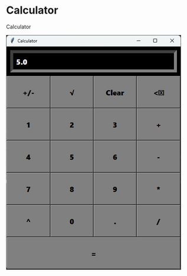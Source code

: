 # Calculator
Calculator

<img src='https://raw.githubusercontent.com/Homathebest/Calculator/main/Calculator.png'/>
